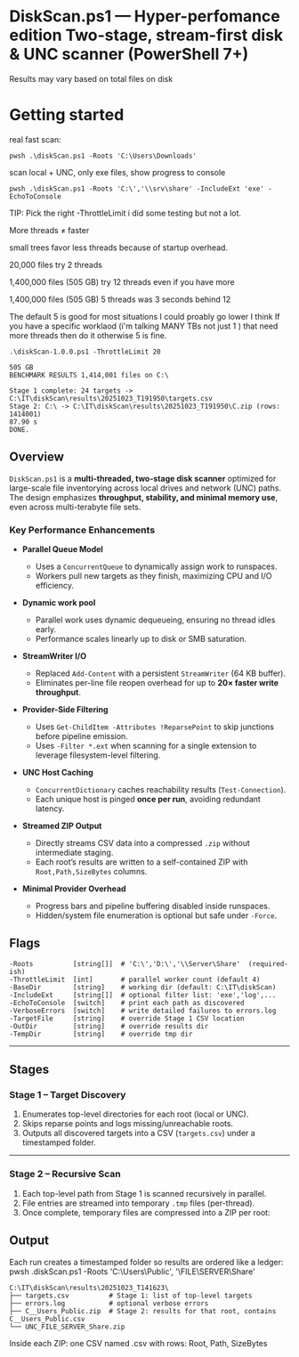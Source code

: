 DiskScan.ps1 — Hyper-perfomance edition
Two-stage, stream-first disk & UNC scanner (PowerShell 7+)
=

Results may vary based on total files on disk

# Getting started

real fast scan:
```
pwsh .\diskScan.ps1 -Roots 'C:\Users\Downloads'
```
scan local + UNC, only exe files, show progress to console
```
pwsh .\diskScan.ps1 -Roots 'C:\','\\srv\share' -IncludeExt 'exe' -EchoToConsole
```
TIP: Pick the right -ThrottleLimit i did some testing but not a lot.

More threads ≠ faster 

small trees favor less threads because of startup overhead.

20,000 files try 2 threads

1,400,000 files (505 GB) try 12 threads even if you have more

1,400,000 files (505 GB) 5 threads was 3 seconds behind 12

The default 5 is good for most situations I could proably go lower I think If you have a specific worklaod (i'm talking MANY TBs not just 1 ) that need more threads then do it 
otherwise 5 is fine. 

```
.\diskScan-1.0.0.ps1 -ThrottleLimit 20
```

```
505 GB
BENCHMARK RESULTS 1,414,001 files on C:\

Stage 1 complete: 24 targets -> C:\IT\diskScan\results\20251023_T191950\targets.csv
Stage 2: C:\ -> C:\IT\diskScan\results\20251023_T191950\C.zip (rows: 1414001)
87.90 s
DONE.
```
## Overview

`DiskScan.ps1` is a **multi-threaded, two-stage disk scanner** optimized for large-scale file inventorying across local drives and network (UNC) paths.  
The design emphasizes **throughput, stability, and minimal memory use**, even across multi-terabyte file sets.

### Key Performance Enhancements

- **Parallel Queue Model**
  - Uses a `ConcurrentQueue` to dynamically assign work to runspaces.
  - Workers pull new targets as they finish, maximizing CPU and I/O efficiency.

- **Dynamic work pool**
  - Parallel work uses dynamic dequeueing, ensuring no thread idles early.
  - Performance scales linearly up to disk or SMB saturation.
    
- **StreamWriter I/O**
  - Replaced `Add-Content` with a persistent `StreamWriter` (64 KB buffer).
  - Eliminates per-line file reopen overhead for up to **20× faster write throughput**.

- **Provider-Side Filtering**
  - Uses `Get-ChildItem -Attributes !ReparsePoint` to skip junctions before pipeline emission.
  - Uses `-Filter *.ext` when scanning for a single extension to leverage filesystem-level filtering.

- **UNC Host Caching**
  - `ConcurrentDictionary` caches reachability results (`Test-Connection`).
  - Each unique host is pinged **once per run**, avoiding redundant latency.

- **Streamed ZIP Output**
  - Directly streams CSV data into a compressed `.zip` without intermediate staging.
  - Each root’s results are written to a self-contained ZIP with `Root,Path,SizeBytes` columns.

- **Minimal Provider Overhead**
  - Progress bars and pipeline buffering disabled inside runspaces.
  - Hidden/system file enumeration is optional but safe under `-Force`.

## Flags
```
-Roots          [string[]]  # 'C:\','D:\','\\Server\Share'  (required-ish)
-ThrottleLimit  [int]       # parallel worker count (default 4)
-BaseDir        [string]    # working dir (default: C:\IT\diskScan)
-IncludeExt     [string[]]  # optional filter list: 'exe','log',...
-EchoToConsole  [switch]    # print each path as discovered
-VerboseErrors  [switch]    # write detailed failures to errors.log
-TargetFile     [string]    # override Stage 1 CSV location
-OutDir         [string]    # override results dir
-TempDir        [string]    # override tmp dir
```
---

## Stages

### **Stage 1 – Target Discovery**

1. Enumerates top-level directories for each root (local or UNC).
2. Skips reparse points and logs missing/unreachable roots.
3. Outputs all discovered targets into a CSV (`targets.csv`) under a timestamped folder.

---

### **Stage 2 – Recursive Scan**

1. Each top-level path from Stage 1 is scanned recursively in parallel.
2. File entries are streamed into temporary `.tmp` files (per-thread).
3. Once complete, temporary files are compressed into a ZIP per root:

## Output

Each run creates a timestamped folder so results are ordered like a ledger:
pwsh .diskScan.ps1 -Roots 'C:\Users\Public', '\\FILE\SERVER\Share'
```
C:\IT\diskScan\results\20251023_T141623\
├── targets.csv          # Stage 1: list of top-level targets
├── errors.log           # optional verbose errors
├── C__Users_Public.zip  # Stage 2: results for that root, contains C__Users_Public.csv
└── UNC_FILE_SERVER_Share.zip
```

Inside each ZIP: one CSV named <RootTag>.csv with rows: Root, Path, SizeBytes
